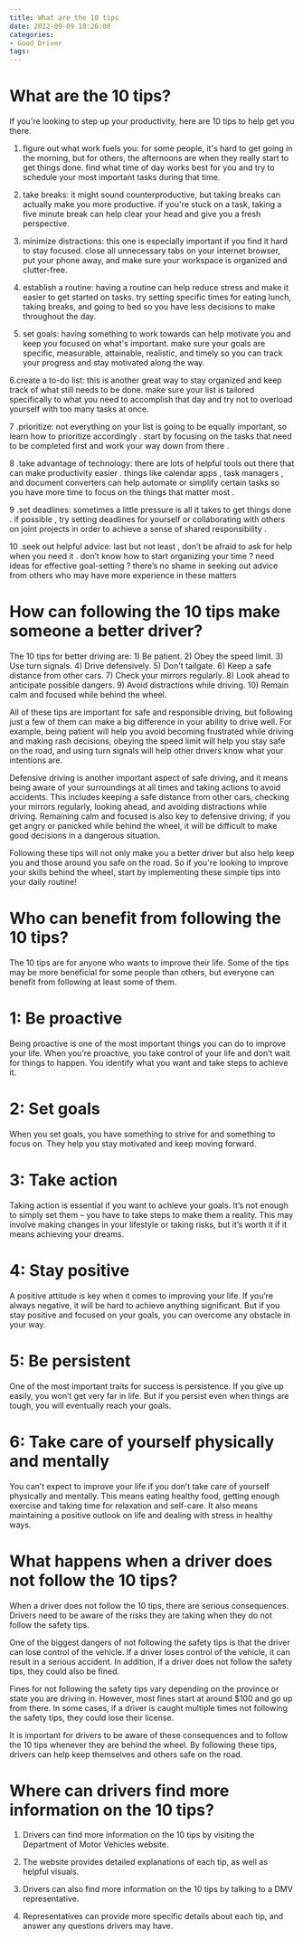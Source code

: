 ```yaml
---
title: What are the 10 tips
date: 2022-09-09 18:26:08
categories:
- Good Driver
tags:
---
```



#  What are the 10 tips?

If you're looking to step up your productivity, here are 10 tips to help get you there.

1. figure out what work fuels you: for some people, it's hard to get going in the morning, but for others, the afternoons are when they really start to get things done. find what time of day works best for you and try to schedule your most important tasks during that time.

2. take breaks: it might sound counterproductive, but taking breaks can actually make you more productive. if you're stuck on a task, taking a five minute break can help clear your head and give you a fresh perspective.

3. minimize distractions: this one is especially important if you find it hard to stay focused. close all unnecessary tabs on your internet browser, put your phone away, and make sure your workspace is organized and clutter-free.

4. establish a routine: having a routine can help reduce stress and make it easier to get started on tasks. try setting specific times for eating lunch, taking breaks, and going to bed so you have less decisions to make throughout the day.

5. set goals: having something to work towards can help motivate you and keep you focused on what's important. make sure your goals are specific, measurable, attainable, realistic, and timely so you can track your progress and stay motivated along the way.

6.create a to-do list: this is another great way to stay organized and keep track of what still needs to be done. make sure your list is tailored specifically to what you need to accomplish that day and try not to overload yourself with too many tasks at once.

7 .prioritize: not everything on your list is going to be equally important, so learn how to prioritize accordingly . start by focusing on the tasks that need to be completed first and work your way down from there .

8 .take advantage of technology: there are lots of helpful tools out there that can make productivity easier . things like calendar apps , task managers , and document converters can help automate or simplify certain tasks so you have more time to focus on the things that matter most .


9 .set deadlines: sometimes a little pressure is all it takes to get things done . if possible , try setting deadlines for yourself or collaborating with others on joint projects in order to achieve a sense of shared responsibility .

10 .seek out helpful advice: last but not least , don’t be afraid to ask for help when you need it . don’t know how to start organizing your time ? need ideas for effective goal-setting ? there’s no shame in seeking out advice from others who may have more experience in these matters

#  How can following the 10 tips make someone a better driver?

The 10 tips for better driving are: 1) Be patient. 2) Obey the speed limit. 3) Use turn signals. 4) Drive defensively. 5) Don't tailgate. 6) Keep a safe distance from other cars. 7) Check your mirrors regularly. 8) Look ahead to anticipate possible dangers. 9) Avoid distractions while driving. 10) Remain calm and focused while behind the wheel.

All of these tips are important for safe and responsible driving, but following just a few of them can make a big difference in your ability to drive well. For example, being patient will help you avoid becoming frustrated while driving and making rash decisions, obeying the speed limit will help you stay safe on the road, and using turn signals will help other drivers know what your intentions are.

 Defensive driving is another important aspect of safe driving, and it means being aware of your surroundings at all times and taking actions to avoid accidents. This includes keeping a safe distance from other cars, checking your mirrors regularly, looking ahead, and avoiding distractions while driving. Remaining calm and focused is also key to defensive driving; if you get angry or panicked while behind the wheel, it will be difficult to make good decisions in a dangerous situation.

Following these tips will not only make you a better driver but also help keep you and those around you safe on the road. So if you're looking to improve your skills behind the wheel, start by implementing these simple tips into your daily routine!

#  Who can benefit from following the 10 tips?

The 10 tips are for anyone who wants to improve their life. Some of the tips may be more beneficial for some people than others, but everyone can benefit from following at least some of them.

# 1: Be proactive

Being proactive is one of the most important things you can do to improve your life. When you’re proactive, you take control of your life and don’t wait for things to happen. You identify what you want and take steps to achieve it.

# 2: Set goals

When you set goals, you have something to strive for and something to focus on. They help you stay motivated and keep moving forward.

# 3: Take action

Taking action is essential if you want to achieve your goals. It’s not enough to simply set them – you have to take steps to make them a reality. This may involve making changes in your lifestyle or taking risks, but it’s worth it if it means achieving your dreams.

# 4: Stay positive

A positive attitude is key when it comes to improving your life. If you’re always negative, it will be hard to achieve anything significant. But if you stay positive and focused on your goals, you can overcome any obstacle in your way.

# 5: Be persistent

One of the most important traits for success is persistence. If you give up easily, you won’t get very far in life. But if you persist even when things are tough, you will eventually reach your goals.

# 6: Take care of yourself physically and mentally

You can’t expect to improve your life if you don’t take care of yourself physically and mentally. This means eating healthy food, getting enough exercise and taking time for relaxation and self-care. It also means maintaining a positive outlook on life and dealing with stress in healthy ways.

#  What happens when a driver does not follow the 10 tips?

When a driver does not follow the 10 tips, there are serious consequences. Drivers need to be aware of the risks they are taking when they do not follow the safety tips.

One of the biggest dangers of not following the safety tips is that the driver can lose control of the vehicle. If a driver loses control of the vehicle, it can result in a serious accident. In addition, if a driver does not follow the safety tips, they could also be fined.

Fines for not following the safety tips vary depending on the province or state you are driving in. However, most fines start at around $100 and go up from there. In some cases, if a driver is caught multiple times not following the safety tips, they could lose their license.

It is important for drivers to be aware of these consequences and to follow the 10 tips whenever they are behind the wheel. By following these tips, drivers can help keep themselves and others safe on the road.

#  Where can drivers find more information on the 10 tips?

1. Drivers can find more information on the 10 tips by visiting the Department of Motor Vehicles website.

2. The website provides detailed explanations of each tip, as well as helpful visuals.

3. Drivers can also find more information on the 10 tips by talking to a DMV representative.

4. Representatives can provide more specific details about each tip, and answer any questions drivers may have.